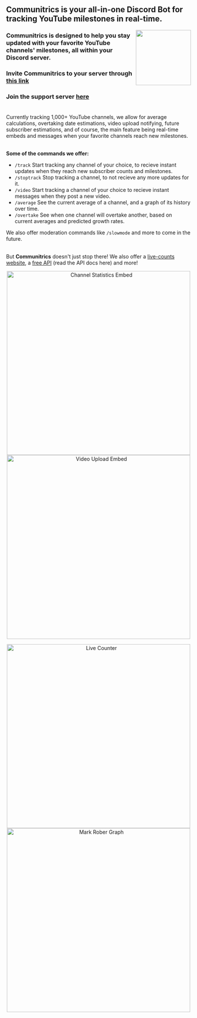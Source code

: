 ## Communitrics is your all-in-one Discord Bot for tracking YouTube milestones in real-time.

<img align="right" src="https://cdn.discordapp.com/attachments/1230813707483873291/1240113738376413184/Discord_Image_1024.png?ex=666110eb&is=665fbf6b&hm=24dbbef7dcee5b4fc9b5ec8b81b3ddb1958dc2c755e22c93982ad271e77fe2f6&" width="150">

### Communitrics is designed to help you stay updated with your favorite YouTube channels' milestones, all within your Discord server.

### Invite Communitrics to your server through [this link](https://communitrics.com/invite)

### Join the support server [here](https://discord.gg/9faC8XDjtW)<br><br>

Currently tracking 1,000+ YouTube channels, we allow for average calculations, overtaking date estimations, video upload notifying, future subscriber estimations, and of course, the main feature being real-time embeds and messages when your favorite channels reach new milestones.<br><br>

**Some of the commands we offer:**
- `/track` Start tracking any channel of your choice, to recieve instant updates when they reach new subscriber counts and milestones.
- `/stoptrack` Stop tracking a channel, to not recieve any more updates for it.
- `/video` Start tracking a channel of your choice to recieve instant messages when they post a new video.
- `/average` See the current average of a channel, and a graph of its history over time.
- `/overtake` See when one channel will overtake another, based on current averages and predicted growth rates.

We also offer moderation commands like `/slowmode` and more to come in the future.<br><br>

But **Communitrics** doesn't just stop there! We also offer a [live-counts website](https://communitrics.com/), a [free API](https://api.communitrics.com/) (read the API docs here) and more!

<p align="center">
  <img src="https://github.com/Communitrics/.github/assets/164521219/520c3f07-bab4-4421-8123-76547699eda1" alt="Channel Statistics Embed" width="500"/>
  <img src="https://github.com/Communitrics/.github/assets/164521219/d3da8e14-b847-4d4a-affa-d81face1f936" alt="Video Upload Embed" width="500"/>
</p>

<p align="center">
  <img src="https://github.com/Communitrics/.github/assets/164521219/1f84224a-0167-46b7-b9e0-85eaec142b84" alt="Live Counter" width="500"/>
  <img src="https://github.com/Communitrics/.github/assets/164521219/21b2e030-a614-4b7c-b6a2-6fe9b824bda3" alt="Mark Rober Graph" width="500"/>
</p>

